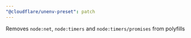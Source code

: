 ```yaml
---
"@cloudflare/unenv-preset": patch
---
```


Removes `node:net`, `node:timers` and `node:timers/promises` from polyfills
